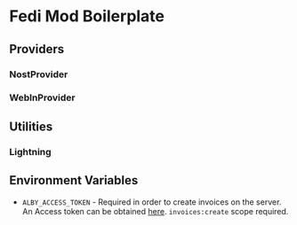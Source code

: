 # Fedi Mod Boilerplate

## Providers

### NostProvider

### WeblnProvider

## Utilities

### Lightning

## Environment Variables
- `ALBY_ACCESS_TOKEN` - Required in order to create invoices on the server. An Access token can be obtained [here](https://getalby.com/developer/access_tokens/new). `invoices:create` scope required.